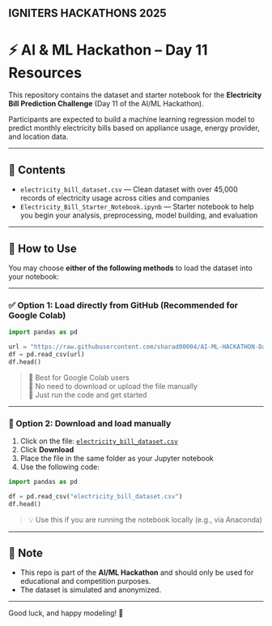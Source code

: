 **IGNITERS HACKATHONS 2025**
-------------------------

# ⚡ AI & ML Hackathon – Day 11 Resources

This repository contains the dataset and starter notebook for the **Electricity Bill Prediction Challenge** (Day 11 of the AI/ML Hackathon).

Participants are expected to build a machine learning regression model to predict monthly electricity bills based on appliance usage, energy provider, and location data.

---

## 📁 Contents

- `electricity_bill_dataset.csv` — Clean dataset with over 45,000 records of electricity usage across cities and companies
- `Electricity_Bill_Starter_Notebook.ipynb` — Starter notebook to help you begin your analysis, preprocessing, model building, and evaluation

---

## 🧪 How to Use

You may choose **either of the following methods** to load the dataset into your notebook:

---

### ✅ Option 1: Load directly from GitHub (Recommended for Google Colab)

```python
import pandas as pd

url = "https://raw.githubusercontent.com/sharad00004/AI-ML-HACKATHON-Datasets/main/electricity_bill_dataset.csv"
df = pd.read_csv(url)
df.head()
```

> 🔹 Best for Google Colab users  
> 🔹 No need to download or upload the file manually  
> 🔹 Just run the code and get started

---

### 💾 Option 2: Download and load manually

1. Click on the file: [`electricity_bill_dataset.csv`](https://github.com/sharad00004/AI-ML-HACKATHON-Datasets/blob/main/electricity_bill_dataset.csv)
2. Click **Download**
3. Place the file in the same folder as your Jupyter notebook
4. Use the following code:

```python
import pandas as pd

df = pd.read_csv("electricity_bill_dataset.csv")
df.head()
```

> 💡 Use this if you are running the notebook locally (e.g., via Anaconda)

---

## 📢 Note

- This repo is part of the **AI/ML Hackathon** and should only be used for educational and competition purposes.
- The dataset is simulated and anonymized.

---

Good luck, and happy modeling! 🚀

